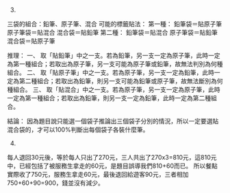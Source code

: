 

3.
三袋的組合：鉛筆、原子筆、混合
可能的標籤貼法：
第一種：
鉛筆袋＝貼原子筆
原子筆袋＝貼混合
混合袋＝貼鉛筆
第二種：
鉛筆袋＝貼混合
原子筆袋＝貼鉛筆
混合袋＝貼原子筆

推理：
一、
取「貼鉛筆」中之一支。若為鉛筆，另一支一定為原子筆，此時一定為第一種組合；若取出為原子筆，另一支可能為原子筆或鉛筆，故無法判別為何種組合。
二、
取「貼原子筆」中之一支。若為原子筆，另一支一定為鉛筆，此時一定為第二種組合；若取出為鉛筆，則另一支可能為鉛筆或原子筆，故無法斷別為何種組合。
三、
取「貼混合」中之一支。若為原子筆，另一支一定為原子筆，此時一定為第一種組合；若取出為鉛筆，則另一支一定為鉛筆，此時一定為第二種組合。

結論：
因為題目說只能選一個袋子推論出三個袋⼦分別的情況，所以一定要選貼混合袋的，才可以100%判斷出每個袋子各裝什麼筆。


4.
每人退回30元後，等於每人只出了270元，三人共出了270x3=810元，這810元中，已經包括了被服務生拿走的60元，是題目誤導我們810+60而已。
所以餐點實際收了750元，服務生拿走60元，最後退回給遊客90元，三者相加750+60+90=900，錢並沒有減少。
